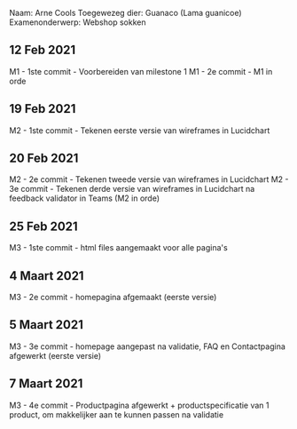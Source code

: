 Naam: Arne Cools
Toegewezeg dier: Guanaco (Lama guanicoe)
Examenonderwerp: Webshop sokken

## 12 Feb 2021
M1 - 1ste commit - Voorbereiden van milestone 1
M1 - 2e commit - M1 in orde

## 19 Feb 2021
M2 - 1ste commit - Tekenen eerste versie van wireframes in Lucidchart 

## 20 Feb 2021
M2 - 2e commit - Tekenen tweede versie van wireframes in Lucidchart 
M2 - 3e commit - Tekenen derde versie van wireframes in Lucidchart na feedback validator in Teams (M2 in orde)

## 25 Feb 2021
M3 - 1ste commit - html files aangemaakt voor alle pagina's

## 4 Maart 2021
M3 - 2e commit - homepagina afgemaakt (eerste versie)

## 5 Maart 2021
M3 - 3e commit - homepage aangepast na validatie, FAQ en Contactpagina afgewerkt (eerste versie) 

## 7 Maart 2021
M3 - 4e commit - Productpagina afgewerkt + productspecificatie van 1 product, om makkelijker aan te kunnen passen na validatie